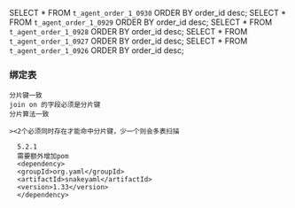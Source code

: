SELECT * FROM `t_agent_order_1_0930` ORDER BY order_id desc;
SELECT * FROM `t_agent_order_1_0929` ORDER BY order_id desc;
SELECT * FROM `t_agent_order_1_0928` ORDER BY order_id desc;
SELECT * FROM `t_agent_order_1_0927` ORDER BY order_id desc;
SELECT * FROM `t_agent_order_1_0926` ORDER BY order_id desc;


### 绑定表
```editorconfig
分片键一致
join on 的字段必须是分片键
分片算法一致

><2个必须同时存在才能命中分片键，少一个则会多表扫描
```

```editorconfig
  5.2.1 
  需要额外增加pom	
  <dependency>
  <groupId>org.yaml</groupId>
  <artifactId>snakeyaml</artifactId>
  <version>1.33</version>
  </dependency>
```
